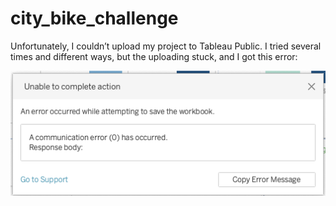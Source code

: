 # city_bike_challenge

Unfortunately, I couldn’t upload my project to Tableau Public. I tried several times and different ways, but the uploading stuck, and I got this error:

![image](https://github.com/jennykardashov/city_bike_challenge/blob/main/error2.png)

